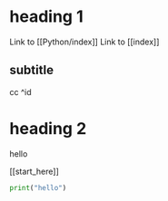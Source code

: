 # heading 1
Link to [[Python/index]]
Link to [[index]]


## subtitle
cc ^id

# heading 2
hello

[[start_here]]

```py
print("hello")
```